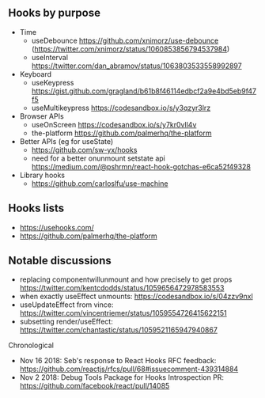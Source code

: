 ## Hooks by purpose

- Time
  - useDebounce https://github.com/xnimorz/use-debounce (https://twitter.com/xnimorz/status/1060853856794537984)
  - useInterval https://twitter.com/dan_abramov/status/1063803533558992897
- Keyboard
  - useKeypress https://gist.github.com/gragland/b61b8f46114edbcf2a9e4bd5eb9f47f5
  - useMultikeypress https://codesandbox.io/s/y3qzyr3lrz
- Browser APIs
  - useOnScreen https://codesandbox.io/s/y7kr0vll4v
  - the-platform https://github.com/palmerhq/the-platform
- Better APIs (eg for useState)
  - https://github.com/sw-yx/hooks
  - need for a better onunmount setstate api https://medium.com/@pshrmn/react-hook-gotchas-e6ca52f49328
- Library hooks
  - https://github.com/carloslfu/use-machine
  
## Hooks lists

- https://usehooks.com/
- https://github.com/palmerhq/the-platform

## Notable discussions

- replacing componentwillunmount and how precisely to get props https://twitter.com/kentcdodds/status/1059656472978583553
- when exactly useEffect unmounts: https://codesandbox.io/s/04zzv9nxl
- useUpdateEffect from vince: https://twitter.com/vincentriemer/status/1059554726415622151
- subsetting render/useEffect: https://twitter.com/chantastic/status/1059521165947940867

Chronological

- Nov 16 2018: Seb's response to React Hooks RFC feedback: https://github.com/reactjs/rfcs/pull/68#issuecomment-439314884
- Nov 2 2018: Debug Tools Package for Hooks Introspection PR: https://github.com/facebook/react/pull/14085

